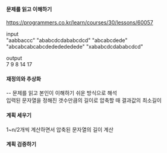 #### 문제를 읽고 이해하기
https://programmers.co.kr/learn/courses/30/lessons/60057

input</br>
"aabbaccc"
"ababcdcdababcdcd"
"abcabcdede"
"abcabcabcabcdededededede"
"xababcdcdababcdcd"

output</br>
7
9
8
14
17
 
#### 재정의와 추상화<br>
-- 문제를 읽고 본인이 이해하기 쉬운 방식으로 해석<br>
입력된 문자열을 정해진 갯수만큼의 길이로 압축할 때 결과값의 최소길이

#### 계획 세우기<br>
1~n/2개씩 계산하면서 압축된 문자열의 길이 계산

#### 계획 검증하기

